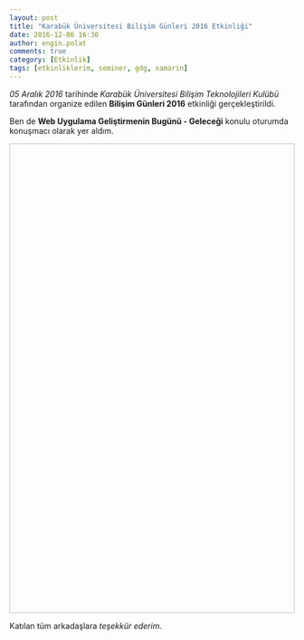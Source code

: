 ```yaml
---
layout: post
title: "Karabük Üniversitesi Bilişim Günleri 2016 Etkinliği"
date: 2016-12-06 16:30
author: engin.polat
comments: true
category: [Etkinlik]
tags: [etkinliklerim, seminer, gdg, xamarin]
---
```

*05 Aralık 2016* tarihinde *Karabük Üniversitesi Bilişim Teknolojileri Kulübü* tarafından organize edilen **Bilişim Günleri 2016** etkinliği gerçekleştirildi.

Ben de **Web Uygulama Geliştirmenin Bugünü - Geleceği** konulu oturumda konuşmacı olarak yer aldım.

<img class="lazy img-responsive" data-src="/assets/uploads/2016/12/karabuk-bilisim-gunleri.jpg" width="600" height="830" />

Katılan tüm arkadaşlara *teşekkür ederim*.